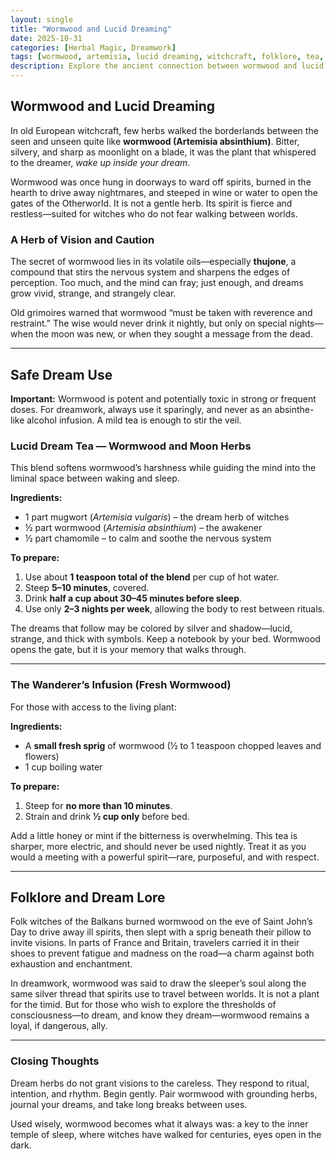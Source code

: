 ```yaml
---
layout: single
title: "Wormwood and Lucid Dreaming"
date: 2025-10-31
categories: [Herbal Magic, Dreamwork]
tags: [wormwood, artemisia, lucid dreaming, witchcraft, folklore, tea, dreams]
description: Explore the ancient connection between wormwood and lucid dreaming—its folklore, its dangers, and two traditional dream tea recipes used by witches and wanderers of the unseen.
---
```


## Wormwood and Lucid Dreaming

In old European witchcraft, few herbs walked the borderlands between the seen and unseen quite like **wormwood (Artemisia absinthium)**. Bitter, silvery, and sharp as moonlight on a blade, it was the plant that whispered to the dreamer, *wake up inside your dream*.  

Wormwood was once hung in doorways to ward off spirits, burned in the hearth to drive away nightmares, and steeped in wine or water to open the gates of the Otherworld. It is not a gentle herb. Its spirit is fierce and restless—suited for witches who do not fear walking between worlds.

### A Herb of Vision and Caution

The secret of wormwood lies in its volatile oils—especially **thujone**, a compound that stirs the nervous system and sharpens the edges of perception. Too much, and the mind can fray; just enough, and dreams grow vivid, strange, and strangely clear.  

Old grimoires warned that wormwood “must be taken with reverence and restraint.” The wise would never drink it nightly, but only on special nights—when the moon was new, or when they sought a message from the dead.

---

## Safe Dream Use

**Important:** Wormwood is potent and potentially toxic in strong or frequent doses. For dreamwork, always use it sparingly, and never as an absinthe-like alcohol infusion. A mild tea is enough to stir the veil.

### Lucid Dream Tea — Wormwood and Moon Herbs

This blend softens wormwood’s harshness while guiding the mind into the liminal space between waking and sleep.

**Ingredients:**
- 1 part mugwort (*Artemisia vulgaris*) – the dream herb of witches  
- ½ part wormwood (*Artemisia absinthium*) – the awakener  
- ½ part chamomile – to calm and soothe the nervous system  

**To prepare:**
1. Use about **1 teaspoon total of the blend** per cup of hot water.  
2. Steep **5–10 minutes**, covered.  
3. Drink **half a cup about 30–45 minutes before sleep**.  
4. Use only **2–3 nights per week**, allowing the body to rest between rituals.

The dreams that follow may be colored by silver and shadow—lucid, strange, and thick with symbols. Keep a notebook by your bed. Wormwood opens the gate, but it is your memory that walks through.

---

### The Wanderer’s Infusion (Fresh Wormwood)

For those with access to the living plant:

**Ingredients:**
- A **small fresh sprig** of wormwood (½ to 1 teaspoon chopped leaves and flowers)  
- 1 cup boiling water  

**To prepare:**
1. Steep for **no more than 10 minutes**.  
2. Strain and drink **½ cup only** before bed.  

Add a little honey or mint if the bitterness is overwhelming. This tea is sharper, more electric, and should never be used nightly. Treat it as you would a meeting with a powerful spirit—rare, purposeful, and with respect.

---

## Folklore and Dream Lore

Folk witches of the Balkans burned wormwood on the eve of Saint John’s Day to drive away ill spirits, then slept with a sprig beneath their pillow to invite visions. In parts of France and Britain, travelers carried it in their shoes to prevent fatigue and madness on the road—a charm against both exhaustion and enchantment.

In dreamwork, wormwood was said to draw the sleeper’s soul along the same silver thread that spirits use to travel between worlds. It is not a plant for the timid. But for those who wish to explore the thresholds of consciousness—to dream, and know they dream—wormwood remains a loyal, if dangerous, ally.

---

### Closing Thoughts

Dream herbs do not grant visions to the careless. They respond to ritual, intention, and rhythm. Begin gently. Pair wormwood with grounding herbs, journal your dreams, and take long breaks between uses.  

Used wisely, wormwood becomes what it always was: a key to the inner temple of sleep, where witches have walked for centuries, eyes open in the dark.
